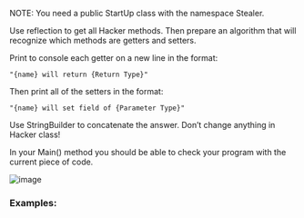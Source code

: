 NOTE: You need a public StartUp class with the namespace Stealer.

Use reflection to get all Hacker methods. Then prepare an algorithm that will recognize which methods are getters and setters.

Print to console each getter on a new line in the format:

    "{name} will return {Return Type}"

Then print all of the setters in the format:

    "{name} will set field of {Parameter Type}"

Use StringBuilder to concatenate the answer. Don’t change anything in Hacker class!

In your Main() method you should be able to check your program with the current piece of code.

![image](https://user-images.githubusercontent.com/45227327/226718855-6533f605-5607-4d60-a0ac-d7ee329d3140.png)

### Examples:

